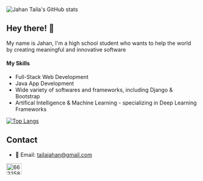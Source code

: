 ![Jahan Taila's GitHub stats](https://github-readme-stats.vercel.app/api?username=jahantaila&show_icons=true&theme=tokyonight&count_private=true&include_all_commits=True)

## Hey there! 👋

My name is Jahan, I'm a high school student who wants to help the world by creating meaningful and innovative software 

[GitHub Profile Views Counter]: https://github.com/jahantaila/github-profile-views-counter&style=flat-square

#### My Skills
* Full-Stack Web Development 
* Java App Development  
* Wide variety of softwares and frameworks, including Django & Bootstrap
* Artifical Intelligence & Machine Learning - specializing in Deep Learning Frameworks

[![Top Langs](https://github-readme-stats.vercel.app/api/top-langs/?username=jahantaila&theme=tokyonight&langs_count=10&count_private=true)](https://github.com/anuraghazra/github-readme-stats)


## Contact
* 📧  Email: [tailajahan@gmail.com](mailto:tailajahan@gmail.com)



<a href="https://stackoverflow.com/users/15966103" target="blank"><img align="center" src="https://raw.githubusercontent.com/rahuldkjain/github-profile-readme-generator/master/src/images/icons/Social/stack-overflow.svg" alt="6622587" height="30" width="40" /></a>
